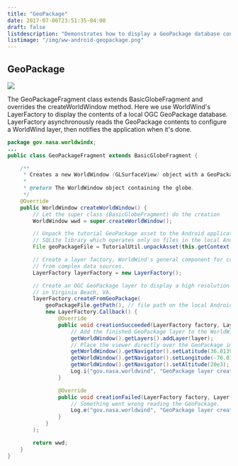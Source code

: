 ```yaml
---
title: "GeoPackage"
date: 2017-07-06T23:51:35-04:00
draft: false
listdescription: "Demonstrates how to display a GeoPackage database containing high resolution monochromatic imagery of Naval Air Station Oceana in Virginia Beach, VA."
listimage: "/img/ww-android-geopackage.png"
---
```


## GeoPackage

<img src="/img/ww-android-geopackage.png" class="img-responsive center-block">

The GeoPackageFragment class extends BasicGlobeFragment and overrides the createWorldWindow method. Here we use WorldWind's LayerFactory to display the contents of a local OGC GeoPackage database. LayerFactory asynchronously reads the GeoPackage contents to configure a WorldWind layer, then notifies the application when it's done.

```java
package gov.nasa.worldwindx;
...
public class GeoPackageFragment extends BasicGlobeFragment {

    /**
     * Creates a new WorldWindow (GLSurfaceView) object with a GeoPackage Layer
     *
     * @return The WorldWindow object containing the globe.
     */
    @Override
    public WorldWindow createWorldWindow() {
        // Let the super class (BasicGlobeFragment) do the creation
        WorldWindow wwd = super.createWorldWindow();

        // Unpack the tutorial GeoPackage asset to the Android application cache. GeoPackage relies on the Android
        // SQLite library which operates only on files in the local Android filesystem.
        File geoPackageFile = TutorialUtil.unpackAsset(this.getContext(), "geopackage_tutorial.gpkg");

        // Create a layer factory, WorldWind's general component for creating layers
        // from complex data sources.
        LayerFactory layerFactory = new LayerFactory();

        // Create an OGC GeoPackage layer to display a high resolution monochromatic image of Naval Air Station Oceana
        // in Virginia Beach, VA.
        layerFactory.createFromGeoPackage(
            geoPackageFile.getPath(), // file path on the local Android filesystem
            new LayerFactory.Callback() {
                @Override
                public void creationSucceeded(LayerFactory factory, Layer layer) {
                    // Add the finished GeoPackage layer to the WorldWindow.
                    getWorldWindow().getLayers().addLayer(layer);
                    // Place the viewer directly over the GeoPackage image.
                    getWorldWindow().getNavigator().setLatitude(36.8139677556754);
                    getWorldWindow().getNavigator().setLongitude(-76.03260320181615);
                    getWorldWindow().getNavigator().setAltitude(20e3);
                    Log.i("gov.nasa.worldwind", "GeoPackage layer creation succeeded");
                }

                @Override
                public void creationFailed(LayerFactory factory, Layer layer, Throwable ex) {
                    // Something went wrong reading the GeoPackage.
                    Log.e("gov.nasa.worldwind", "GeoPackage layer creation failed", ex);
                }
            }
        );

        return wwd;
    }
}
```